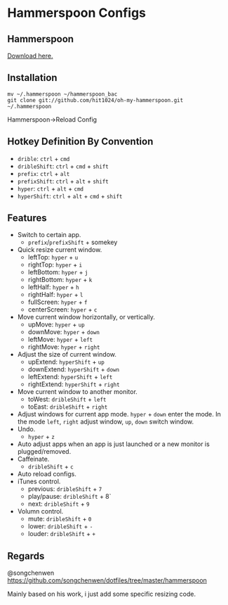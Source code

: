 # Hammerspoon Configs

## Hammerspoon

[Download here.](http://www.hammerspoon.org)

## Installation
```shell
mv ~/.hammerspoon ~/hammerspoon_bac
git clone git://github.com/hit1024/oh-my-hammerspoon.git ~/.hammerspoon
```
Hammerspoon->Reload Config

## Hotkey Definition By Convention

- `drible`: `ctrl` + `cmd`
- `dribleShift`: `ctrl` + `cmd` + `shift`
- `prefix`: `ctrl` + `alt`
- `prefixShift`: `ctrl` + `alt` + `shift`
- `hyper`: `ctrl` + `alt` + `cmd`
- `hyperShift`: `ctrl` + `alt` + `cmd` + `shift`

## Features

- Switch to certain app. 
    - `prefix`/`prefixShift` + somekey
- Quick resize current window.
    - leftTop: `hyper` + `u`
    - rightTop: `hyper` + `i`
    - leftBottom: `hyper` + `j`
    - rightBottom: `hyper` + `k`
    - leftHalf: `hyper` + `h`
    - rightHalf: `hyper` + `l`
    - fullScreen: `hyper` + `f`
    - centerScreen: `hyper` + `c`
- Move current window horizontally, or vertically.
    - upMove: `hyper` + `up`
    - downMove: `hyper` + `down`
    - leftMove: `hyper` + `left`
    - rightMove: `hyper` + `right`
- Adjust the size of current window. 
    - upExtend: `hyperShift` + `up`
    - downExtend: `hyperShift` + `down`
    - leftExtend: `hyperShift` + `left`
    - rightExtend: `hyperShift` + `right`
- Move current window to another monitor.
    - toWest: `dribleShift` + `left`
    - toEast: `dribleShift` + `right`
- Adjust windows for current app mode. `hyper` + `down` enter the mode. In the mode `left`, `right` adjust window, `up`, `down` switch window.
- Undo.
    - `hyper` + `z`
- Auto adjust apps when an app is just launched or a new monitor is plugged/removed.
- Caffeinate. 
    - `dribleShift` + `c`
- Auto reload configs.
- iTunes control.
    - previous: `dribleShift` + `7`
    - play/pause: `dribleShift` + 8`
    - next: `dribleShift` + `9`
- Volumn control.
    - mute: `dribleShift` + `0`
    - lower: `dribleShift` + `-`
    - louder: `dribleShift` + `+`

## Regards

@songchenwen https://github.com/songchenwen/dotfiles/tree/master/hammerspoon

Mainly based on his work, i just add some specific resizing code.
